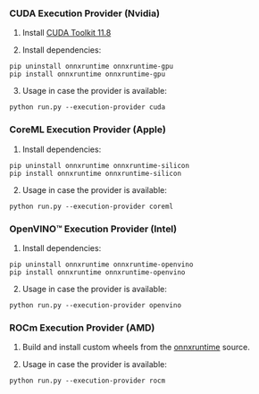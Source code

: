 ### CUDA Execution Provider (Nvidia)

1. Install [CUDA Toolkit 11.8](https://developer.nvidia.com/cuda-11-8-0-download-archive)

2. Install dependencies:

```
pip uninstall onnxruntime onnxruntime-gpu
pip install onnxruntime onnxruntime-gpu
```

3. Usage in case the provider is available:

```
python run.py --execution-provider cuda
```

### CoreML Execution Provider (Apple)

1. Install dependencies:

```
pip uninstall onnxruntime onnxruntime-silicon
pip install onnxruntime onnxruntime-silicon
```

2. Usage in case the provider is available:

```
python run.py --execution-provider coreml
```

### OpenVINO™ Execution Provider (Intel)

1. Install dependencies:

```
pip uninstall onnxruntime onnxruntime-openvino
pip install onnxruntime onnxruntime-openvino
```

2. Usage in case the provider is available:

```
python run.py --execution-provider openvino
```

### ROCm Execution Provider (AMD)

1. Build and install custom wheels from the [onnxruntime](https://github.com/microsoft/onnxruntime) source.

2. Usage in case the provider is available:

```
python run.py --execution-provider rocm
```